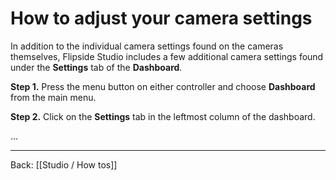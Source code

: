 # How to adjust your camera settings

In addition to the individual camera settings found on the cameras themselves, Flipside Studio includes a few additional camera settings found under the **Settings** tab of the **Dashboard**.

**Step 1.** Press the menu button on either controller and choose **Dashboard** from the main menu.

**Step 2.** Click on the **Settings** tab in the leftmost column of the dashboard.

...


---

Back: [[Studio / How tos]]
